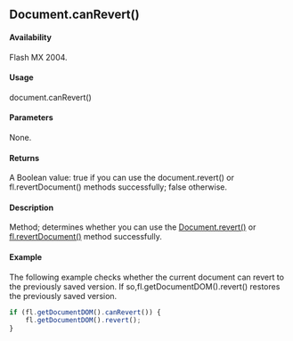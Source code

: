## Document.canRevert()

#### Availability

Flash MX 2004.

#### Usage

document.canRevert()

#### Parameters

None.

#### Returns

A Boolean value: true if you can use the document.revert() or fl.revertDocument() methods successfully;
false otherwise.

#### Description

Method; determines whether you can use the [Document.revert()](../Document_object/Document340.md) or [fl.revertDocument()](../flash_object_(fl)/fl61.md) method successfully.

#### Example

The following example checks whether the current document can revert to the previously saved version. If so,fl.getDocumentDOM().revert() restores the previously saved version.

```javascript
if (fl.getDocumentDOM().canRevert()) { 
    fl.getDocumentDOM().revert();
}
```
